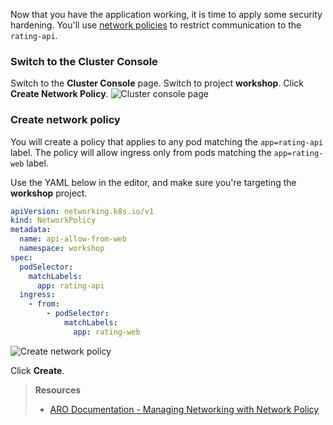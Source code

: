 
Now that you have the application working, it is time to apply some security hardening. You'll use [network policies](https://docs.openshift.com/aro/admin_guide/managing_networking.html#admin-guide-networking-networkpolicy) to restrict communication to the `rating-api`.

### Switch to the Cluster Console

Switch to the **Cluster Console** page. Switch to project **workshop**. Click **Create Network Policy**.
![Cluster console page](media/cluster-console.png)

### Create network policy

You will create a policy that applies to any pod matching the `app=rating-api` label. The policy will allow ingress only from pods matching the `app=rating-web` label.

Use the YAML below in the editor, and make sure you're targeting the **workshop** project.

```yaml
apiVersion: networking.k8s.io/v1
kind: NetworkPolicy
metadata:
  name: api-allow-from-web
  namespace: workshop
spec:
  podSelector:
    matchLabels:
      app: rating-api
  ingress:
    - from:
        - podSelector:
            matchLabels:
              app: rating-web
```

![Create network policy](media/create-networkpolicy.png)

Click **Create**.

> **Resources**
> * [ARO Documentation - Managing Networking with Network Policy](https://docs.openshift.com/aro/admin_guide/managing_networking.html#admin-guide-networking-networkpolicy)
